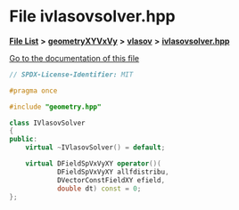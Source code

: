 

# File ivlasovsolver.hpp

[**File List**](files.md) **>** [**geometryXYVxVy**](dir_e4674dab6493cf35bbeb1b23e7fbbddd.md) **>** [**vlasov**](dir_0a9688649b1824bbfb2c211b845ba732.md) **>** [**ivlasovsolver.hpp**](ivlasovsolver_8hpp.md)

[Go to the documentation of this file](ivlasovsolver_8hpp.md)


```C++
// SPDX-License-Identifier: MIT

#pragma once

#include "geometry.hpp"

class IVlasovSolver
{
public:
    virtual ~IVlasovSolver() = default;

    virtual DFieldSpVxVyXY operator()(
            DFieldSpVxVyXY allfdistribu,
            DVectorConstFieldXY efield,
            double dt) const = 0;
};
```


